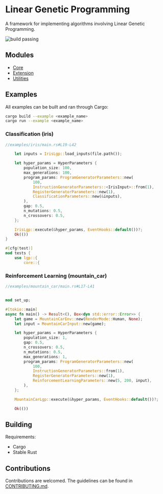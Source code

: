 # Linear Genetic Programming

A framework for implementing algorithms involving Linear Genetic Programming.

![build passing](https://github.com/urmzd/linear-genetic-programming/actions/workflows/develop.yml/badge.svg)

## Modules

-   [Core](src/core/)
-   [Extension](src/extensions/)
-   [Utilities](src/utils/)

## Examples

All examples can be built and ran through Cargo:

```bash
cargo build --example <example_name>
cargo run --example <example_name>
```

### Classification (iris)

```rust
//examples/iris/main.rs#L19-L42

    let inputs = IrisLgp::load_inputs(file.path());

    let hyper_params = HyperParameters {
        population_size: 100,
        max_generations: 100,
        program_params: ProgramGeneratorParameters::new(
            100,
            InstructionGeneratorParameters::<IrisInput>::from(1),
            RegisterGeneratorParameters::new(1),
            ClassificationParameters::new(&inputs),
        ),
        gap: 0.5,
        n_mutations: 0.5,
        n_crossovers: 0.5,
    };

    IrisLgp::execute(&hyper_params, EventHooks::default())?;
    Ok(())
}

#[cfg(test)]
mod tests {
    use lgp::{
        core::{
```

### Reinforcement Learning (mountain_car)

```rust
//examples/mountain_car/main.rs#L17-L41


mod set_up;

#[tokio::main]
async fn main() -> Result<(), Box<dyn std::error::Error>> {
    let game = MountainCarEnv::new(RenderMode::Human, None);
    let input = MountainCarInput::new(game);

    let hyper_params = HyperParameters {
        population_size: 1,
        gap: 0.5,
        n_crossovers: 0.5,
        n_mutations: 0.5,
        max_generations: 1,
        program_params: ProgramGeneratorParameters::new(
            100,
            InstructionGeneratorParameters::from(1),
            RegisterGeneratorParameters::new(1),
            ReinforcementLearningParameters::new(5, 200, input),
        ),
    };

    MountainCarLgp::execute(&hyper_params, EventHooks::default())?;

    Ok(())
```

## Building

Requirements:

-   Cargo
-   Stable Rust

## Contributions

Contributions are welcomed. The guidelines can be found in [CONTRIBUTING.md](./CONTRIBUTING.md).
